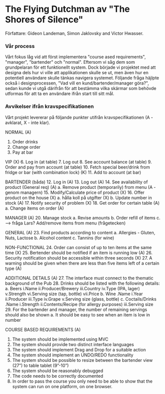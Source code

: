 # The Flying Dutchman av "The Shores of Silence"

Författare: Gideon Landeman, Simon Jaklovsky and Victor Hwasser.

### Vår process

Vårt fokus låg vid att först implementera "course ased requirements", "manager", "bartender" och "normal". Eftersom vi såg dem som grundpelaran för ett funktionellt system. Dock började vi projektet med att designa dels hur vi ville att applikationen skulle se ut, men även hur en potentiell användare skulle tänkas navigera systemet. Följande fråga häjlpte också i designprocessen, "Vad vill en kund/bartender/manager göra?", sedan kunde vi utgå därifrån för att bestämma vilka skärmar som behövde utformas för att ta en användare ifrån start till sitt mål.


### Avvikelser ifrån kravspecifikationen
Vårt projekt levererar på följande punkter utifrån kravspecifikationen (A - avklarat, X - inte klar). 

NORMAL (A)
1. Order drinks
4. Change order
5. Pay at bar

VIP (X)
6. Log in (at table)
7. Log out
8. See account balance (at table)
9. Order and pay from account (at table)
10. Fetch special beer/drink from fridge or bar (with combination lock) (K)
11. Add to account (at bar)

BARTENDER (båda)
12. Log in (A)
13. Log out (A)
14. See availability of product (General req) (A)
    a. Remove product (temporarily) from menu (A - genom managern)
15. Modify/Calculate price of product (X)
16. Offer product on the house (X)
    a. hålla koll på utgifter  (X)
    b. Update number in stock (A)
17. Notify security of problem  (X)
18. Get order for certain table (A)
    a. Change items on order (A)


MANAGER (A)
20. Manage stock 
    a. Revise amounts 
    b. Order refill of items
    c. --> fråga Lars? Add/remove items from menu (frågetecken)

GENERAL (A)
23. Find products according to content
    a. Allergies - Gluten, Nuts, Lactose
    b. Alcohol content
    c. Tannins (for wine)

NON-FUNCTIONAL
24. Order can consist of up to ten items at the same time (X)
25. Bertender should be notified if an item is running low (A)
26. Security notification should be accessible within three seconds (X)
27. A warning should be given when there are less than five items left of a certain type (A)

ADDITIONAL DETAILS (A)
27. The interface must connect to the thematic background of the Pub 
28. Drinks should be listed with the following details: 
    a. Beers 
        i.Name
        ii.Producer/Brewery
        iii.Country
        iv.Type (IPA, lager)
        v.Strength
        vi.Serving size (tap, bottle)
        vii.Price
    b. Wine
        .Name
        i.Year
        ii.Producer
        iii.Type
        iv.Grape
        v.Serving size (glass, bottle)
    c. Coctails/Drinks
        .Name
        i.Strength
        ii.Contents/Recipe (for allergy purposes)
        iii.Serving size
29. For the bartender and manager, the number of remaining servings should also
be shown
    a. It should be easy to see when an item is low in number

COURSE BASED REQUIREMENTS (A)
1. The system should be implemented using MVC
2. The system should provide two distinct interface languages
3. The system should implement Drag and Drop for a suitable action
4. The system should implement an UNDO/REDO functionality
5. The system should be possible to resize between the bartender view (27”) to table
   tablet (9”-10”)
6. The system should be reasonably debugged
7. The code needs to be correctly documented
8. In order to pass the course you only need to be able to show that the system
can run on one platform, on one browser.
